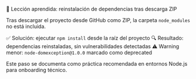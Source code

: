 🧠 Lección aprendida: reinstalación de dependencias tras descarga ZIP

Tras descargar el proyecto desde GitHub como ZIP, la carpeta `node_modules` no está incluida.

✅ Solución: ejecutar `npm install` desde la raíz del proyecto
🔍 Resultado: dependencias reinstaladas, sin vulnerabilidades detectadas
⚠️ Warning menor: `node-domexception@1.0.0` marcado como deprecated

Este paso se documenta como práctica recomendada en entornos Node.js para onboarding técnico.
